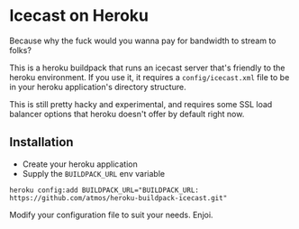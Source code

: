 Icecast on Heroku
=================

Because why the fuck would you wanna pay for bandwidth to stream to folks?

This is a heroku buildpack that runs an icecast server that's friendly to the
heroku environment.  If you use it, it requires a `config/icecast.xml` file to
be in your heroku application's directory structure.

This is still pretty hacky and experimental, and requires some SSL load
balancer options that heroku doesn't offer by default right now.

Installation
------------

  * Create your heroku application
  * Supply the `BUILDPACK_URL` env variable 

```
heroku config:add BUILDPACK_URL="BUILDPACK_URL: https://github.com/atmos/heroku-buildpack-icecast.git"
```

Modify your configuration file to suit your needs.  Enjoi.
